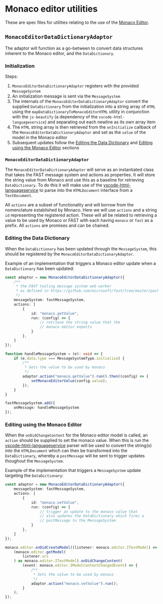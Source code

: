# Monaco editor utilities

These are spec files for utilities relating to the use of the [Monaco Editor](https://github.com/microsoft/monaco-editor).

## `MonacoEditorDataDictionaryAdaptor`

The adaptor will function as a go-between to convert data structures inherent to the Monaco editor, and the `DataDictionary`.

### Initialization

Steps:
1. `MonacoEditorDataDictionaryAdaptor` registers with the provided `MessageSystem`
2. An initialization message is sent via the `MessageSystem`
3. The internals of the `MonacoEditorDataDictionaryAdaptor` convert the supplied `DataDictionary` from the initialization into a string array of `HTML` using the `mapDataDictionaryToMonacoEditorHTML` utility in conjunction with the `js-beautify` (a dependency of the `vscode-html-languageservice`) and separating out each newline as its own array item
4. The `HTML` string array is then retrieved from the `onInitialize` callback of the `MonacoEditorDataDictionaryAdaptor` and set as the `value` of the model in the Monaco editor
5. Subsequent updates follow the [Editing the Data Dictionary](#editing-the-data-dictionary) and [Editing using the Monaco Editor](#editing-using-the-monaco-editor) sections

### `MonacoEditorDataDictionaryAdaptor`

The `MonacoEditorDataDictionaryAdaptor` will serve as an instantiated class that takes the FAST message system and actions as properties. It will store the string value from Monaco and use this as a baseline for retrieving `DataDictionary`. To do this it will make use of the [vscode-html-languageservice](https://github.com/microsoft/vscode-html-languageservice) to parse into the `HTMLDocument` interface from a `TextDocument`.

All `actions` are a subset of functionality and will borrow from the nomenclature established by Monaco. Here we will use `actions` and a string `id` representing the registered action. These will all be related to retrieving a value to be used by Monaco or FAST with each having `monaco` or `fast` as a prefix. All `actions` are promises and can be chained.

### Editing the Data Dictionary

When the `DataDictionary` has been updated through the `MessageSystem`, this should be registered by the `MonacoEditorDataDictionaryAdaptor`.

Example of an implementation that triggers a Monaco editor update when a `DataDictionary` has been updated:

```typescript
const adaptor = new MonacoEditorDataDictionaryAdaptor({
    /**
     * the FAST tooling message system web worker
     * as defined in https://github.com/microsoft/fast/tree/master/packages/tooling/fast-tooling#message-system
     */
    messageSystem: fastMessageSystem,
    actions: [
        {
            id: "monaco.getValue",
            run: (config) => {
                // retrieve the string value that the
                // monaco editor expects
            }
        },
    ]
});

function handleMessageSystem = (e): void => {
    if (e.data.type === MessageSystemType.initialize) {
        /**
         * Gets the value to be used by monaco
         */
        adaptor.action("monaco.getValue").run().then((config) => {
            setMonacoEditorValue(config.value);
        });
    }
}

fastMessageSystem.add({
    onMessage: handleMessageSystem
});
```

### Editing using the Monaco Editor

When the `onDidChangeContent` for the Monaco editor model is called, an `action` should be supplied to set the monaco value. When this is run the [vscode-html-languageservice](https://github.com/microsoft/vscode-html-languageservice) parser will be used to convert the string(s) into the `HTMLDocument` which can then be transformed into the `DataDictionary`, whereby a `postMessage` will be sent to trigger updates thoughout the `MessageSystem`.

Example of the implementation that triggers a `MessageSystem` update targeting the `DataDictionary`:

```typescript
const adaptor = new MonacoEditorDataDictionaryAdaptor({
    messageSystem: fastMessageSystem,
    actions: [
        {
            id: "monaco.setValue",
            run: (config) => {
                // trigger an update to the monaco value that
                // also updates the DataDictionary which fires a
                // postMessage to the MessageSystem
            }
        },
    ]
});

monaco.editor.onDidCreateModel((listener: monaco.editor.ITextModel) => {
    (monaco.editor.getModel(
        listener.uri
    ) as monaco.editor.ITextModel).onDidChangeContent(
        (event: monaco.editor.IModelContentChangedEvent) => {
            /**
             * Sets the value to be used by monaco
             */
            adaptor.action("monaco.setValue").run();
        }
    );
});
```
